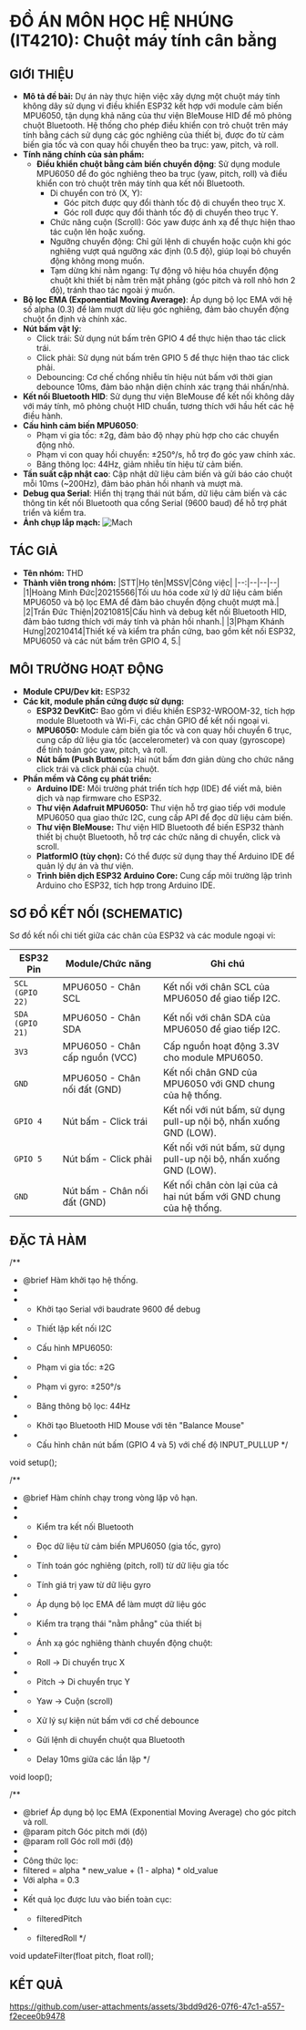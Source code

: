 # ĐỒ ÁN MÔN HỌC HỆ NHÚNG (IT4210): Chuột máy tính cân bằng
## GIỚI THIỆU
- **Mô tả đề bài:**
  Dự án này thực hiện việc xây dựng một chuột máy tính không dây sử dụng vi điều khiển ESP32 kết hợp với module cảm biến MPU6050, tận dụng khả năng của thư viện BleMouse HID để mô phỏng chuột Bluetooth. Hệ thống cho phép điều khiển con trỏ chuột trên máy tính bằng cách sử dụng các góc nghiêng của thiết bị, được đo từ cảm biến gia tốc và con quay hồi chuyển theo ba trục: yaw, pitch, và roll.
- **Tính năng chính của sản phẩm:**
  - **Điều khiển chuột bằng cảm biến chuyển động**: Sử dụng module MPU6050 để đo góc nghiêng theo ba trục (yaw, pitch, roll) và điều khiển con trỏ chuột trên máy tính qua kết nối Bluetooth.
    - Di chuyển con trỏ (X, Y):
      - Góc pitch được quy đổi thành tốc độ di chuyển theo trục X.
      - Góc roll được quy đổi thành tốc độ di chuyển theo trục Y.
    - Chức năng cuộn (Scroll): Góc yaw được ánh xạ để thực hiện thao tác cuộn lên hoặc xuống.
    - Ngưỡng chuyển động: Chỉ gửi lệnh di chuyển hoặc cuộn khi góc nghiêng vượt quá ngưỡng xác định (0.5 độ), giúp loại bỏ chuyển động không mong muốn.
    - Tạm dừng khi nằm ngang: Tự động vô hiệu hóa chuyển động chuột khi thiết bị nằm trên mặt phẳng (góc pitch và roll nhỏ hơn 2 độ), tránh thao tác ngoài ý muốn.
- **Bộ lọc EMA (Exponential Moving Average)**: Áp dụng bộ lọc EMA với hệ số alpha (0.3) để làm mượt dữ liệu góc nghiêng, đảm bảo chuyển động chuột ổn định và chính xác.
- **Nút bấm vật lý**:
  - Click trái: Sử dụng nút bấm trên GPIO 4 để thực hiện thao tác click trái.
  - Click phải: Sử dụng nút bấm trên GPIO 5 để thực hiện thao tác click phải.
  - Debouncing: Cơ chế chống nhiễu tín hiệu nút bấm với thời gian debounce 10ms, đảm bảo nhận diện chính xác trạng thái nhấn/nhả.
- **Kết nối Bluetooth HID**: Sử dụng thư viện BleMouse để kết nối không dây với máy tính, mô phỏng chuột HID chuẩn, tương thích với hầu hết các hệ điều hành.
- **Cấu hình cảm biến MPU6050**:
  - Phạm vi gia tốc: ±2g, đảm bảo độ nhạy phù hợp cho các chuyển động nhỏ.
  - Phạm vi con quay hồi chuyển: ±250°/s, hỗ trợ đo góc yaw chính xác.
  - Băng thông lọc: 44Hz, giảm nhiễu tín hiệu từ cảm biến.
- **Tần suất cập nhật cao**: Cập nhật dữ liệu cảm biến và gửi báo cáo chuột mỗi 10ms (~200Hz), đảm bảo phản hồi nhanh và mượt mà.
- **Debug qua Serial**: Hiển thị trạng thái nút bấm, dữ liệu cảm biến và các thông tin kết nối Bluetooth qua cổng Serial (9600 baud) để hỗ trợ phát triển và kiểm tra.
- **Ảnh chụp lắp mạch:**
  ![Mach](https://github.com/user-attachments/assets/cc82df22-2cf1-4ea0-b7fb-6a1c13413e46)
## TÁC GIẢ

- **Tên nhóm:** THD
- **Thành viên trong nhóm:**
  |STT|Họ tên|MSSV|Công việc|
  |--:|--|--|--|
  |1|Hoàng Minh Đức|20215566|Tối ưu hóa code xử lý dữ liệu cảm biến MPU6050 và bộ lọc EMA để đảm bảo chuyển động chuột mượt mà.|
  |2|Trần Đức Thiện|20210815|Cấu hình và debug kết nối Bluetooth HID, đảm bảo tương thích với máy tính và phản hồi nhanh.|
  |3|Phạm Khánh Hưng|20210414|Thiết kế và kiểm tra phần cứng, bao gồm kết nối ESP32, MPU6050 và các nút bấm trên GPIO 4, 5.|
  
## MÔI TRƯỜNG HOẠT ĐỘNG

- **Module CPU/Dev kit:** ESP32
- **Các kit, module phần cứng được sử dụng:**
    - **ESP32 DevKitC:** Bao gồm vi điều khiển ESP32-WROOM-32, tích hợp module Bluetooth và Wi-Fi, các chân GPIO để kết nối ngoại vi.
    - **MPU6050:** Module cảm biến gia tốc và con quay hồi chuyển 6 trục, cung cấp dữ liệu gia tốc (accelerometer) và con quay (gyroscope) để tính toán góc yaw, pitch, và roll.
    - **Nút bấm (Push Buttons):** Hai nút bấm đơn giản dùng cho chức năng click trái và click phải của chuột.
- **Phần mềm và Công cụ phát triển:**
    - **Arduino IDE:** Môi trường phát triển tích hợp (IDE) để viết mã, biên dịch và nạp firmware cho ESP32.
    - **Thư viện Adafruit MPU6050:** Thư viện hỗ trợ giao tiếp với module MPU6050 qua giao thức I2C, cung cấp API để đọc dữ liệu cảm biến.
    - **Thư viện BleMouse:** Thư viện HID Bluetooth để biến ESP32 thành thiết bị chuột Bluetooth, hỗ trợ các chức năng di chuyển, click và scroll.
    - **PlatformIO (tùy chọn):** Có thể được sử dụng thay thế Arduino IDE để quản lý dự án và thư viện.
    - **Trình biên dịch ESP32 Arduino Core:** Cung cấp môi trường lập trình Arduino cho ESP32, tích hợp trong Arduino IDE.

## SƠ ĐỒ KẾT NỐI (SCHEMATIC)

Sơ đồ kết nối chi tiết giữa các chân của ESP32 và các module ngoại vi:

| ESP32 Pin     | Module/Chức năng                              | Ghi chú                                                              |
|---------------|----------------------------------------------|----------------------------------------------------------------------|
| `SCL (GPIO 22)` | MPU6050 - Chân SCL                          | Kết nối với chân SCL của MPU6050 để giao tiếp I2C.                   |
| `SDA (GPIO 21)` | MPU6050 - Chân SDA                          | Kết nối với chân SDA của MPU6050 để giao tiếp I2C.                   |
| `3V3`         | MPU6050 - Chân cấp nguồn (VCC)              | Cấp nguồn hoạt động 3.3V cho module MPU6050.                        |
| `GND`         | MPU6050 - Chân nối đất (GND)                | Kết nối chân GND của MPU6050 với GND chung của hệ thống.             |
| `GPIO 4`      | Nút bấm - Click trái                        | Kết nối với nút bấm, sử dụng pull-up nội bộ, nhấn xuống GND (LOW).   |
| `GPIO 5`      | Nút bấm - Click phải                        | Kết nối với nút bấm, sử dụng pull-up nội bộ, nhấn xuống GND (LOW).   |
| `GND`         | Nút bấm - Chân nối đất (GND)                | Kết nối chân còn lại của cả hai nút bấm với GND chung của hệ thống.  |

## ĐẶC TẢ HÀM
/**
 * @brief Hàm khởi tạo hệ thống.
 * 
 * - Khởi tạo Serial với baudrate 9600 để debug
 * - Thiết lập kết nối I2C
 * - Cấu hình MPU6050:
 *   - Phạm vi gia tốc: ±2G
 *   - Phạm vi gyro: ±250°/s
 *   - Băng thông bộ lọc: 44Hz
 * - Khởi tạo Bluetooth HID Mouse với tên "Balance Mouse"
 * - Cấu hình chân nút bấm (GPIO 4 và 5) với chế độ INPUT_PULLUP
 */

void setup();

/**
 * @brief Hàm chính chạy trong vòng lặp vô hạn.
 * 
 * - Kiểm tra kết nối Bluetooth
 * - Đọc dữ liệu từ cảm biến MPU6050 (gia tốc, gyro)
 * - Tính toán góc nghiêng (pitch, roll) từ dữ liệu gia tốc
 * - Tính giá trị yaw từ dữ liệu gyro
 * - Áp dụng bộ lọc EMA để làm mượt dữ liệu góc
 * - Kiểm tra trạng thái "nằm phẳng" của thiết bị
 * - Ánh xạ góc nghiêng thành chuyển động chuột:
 *   - Roll → Di chuyển trục X
 *   - Pitch → Di chuyển trục Y
 *   - Yaw → Cuộn (scroll)
 * - Xử lý sự kiện nút bấm với cơ chế debounce
 * - Gửi lệnh di chuyển chuột qua Bluetooth
 * - Delay 10ms giữa các lần lặp
 */

void loop();

/**
 * @brief Áp dụng bộ lọc EMA (Exponential Moving Average) cho góc pitch và roll.
 * @param pitch Góc pitch mới (độ)
 * @param roll Góc roll mới (độ)
 * 
 * Công thức lọc:
 * filtered = alpha * new_value + (1 - alpha) * old_value
 * Với alpha = 0.3
 * 
 * Kết quả lọc được lưu vào biến toàn cục:
 * - filteredPitch
 * - filteredRoll
 */

void updateFilter(float pitch, float roll);
## KẾT QUẢ

https://github.com/user-attachments/assets/3bdd9d26-07f6-47c1-a557-f2ecee0b9478
